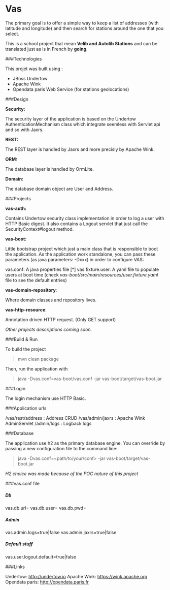 # Vas

The primary goal is to offer a simple way to keep a list of addresses (with latitude and longitude) and then search for stations around 
the one that you select.

This is a school project that mean **Velib and Autolib Stations** and can be translated just as is in French by **going**.

###Technologies

This projet was built using :

* JBoss Undertow
* Apache Wink
* Opendata paris Web Service (for stations geolocations)

###Design

**Security:**

The security layer of the application is based on the Undertow AuthenticationMechanism class which integrate seemless with Servlet api and so with Jaxrs.

**REST:**

The REST layer is handled by Jaxrs and more precisly by Apache Wink.

**ORM:**

The database layer is handled by OrmLite.

**Domain:**

The database domain object are User and Address.

###Projects

**vas-auth:**

Contains Undertow security class implementation in order to log a user with HTTP Basic digest.
It also contains a Logout servlet that just call the SecurityContext#logout method.

**vas-boot:**

Little bootstrap project which just a main class that is responsible to boot the application.
As the application work standalone, you can pass these parameters (as java parameters: -Dxxx) in order to configure VAS:

vas.conf: A java properties file [*]
vas.fixture.user: A yaml file to populate users at boot time (check *vas-boot/src/main/resources/user.fixture.yaml* file to see the default entries)

**vas-domain-repository**:

Where domain classes and repository lives.

**vas-http-resource**:

Annotation driven HTTP request. (Only GET support) 

*Other projects descriptions coming soon.*

###Build & Run

To build the project

> mvn clean package

Then, run the application with

> java -Dvas.conf=vas-boot/vas.conf -jar vas-boot/target/vas-boot.jar


###Login

The login mechanism use HTTP Basic.

###Application urls

/vas/rest/address : Address CRUD
/vas/admin/jaxrs : Apache Wink AdminServlet
/admin/logs : Logback logs

###Database

The application use h2 as the primary database engine. You can override by passing a new configuration file to the command line:

> java -Dvas.conf=<path/to/your/conf> -jar vas-boot/target/vas-boot.jar

*H2 choice was made because of the POC nature of this project*

###vas.conf file

##### Db
vas.db.url=<jdbc url>
vas.db.user=<user>
vas.db.pwd=<password>

##### Admin
vas.admin.logs=true|false
vas.admin.jaxrs=true|false

##### Default stuff
vas.user.logout.default=true|false

###Links

Undertow: http://undertow.io
Apache Wink: https://wink.apache.org
Opendata paris: http://opendata.paris.fr

